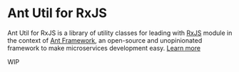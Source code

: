 # Ant Util for RxJS
Ant Util for RxJS is a library of utility classes for leading with [RxJS](https://github.com/ReactiveX/rxjs) module in the context of [Ant Framework](https://github.com/back4app/antframework), an open-source and unopinionated framework to make microservices development easy. [Learn more](https://github.com/back4app/antframework#readme)

WIP
